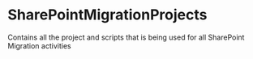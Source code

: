 # SharePointMigrationProjects
Contains all the project and scripts that is being used for all SharePoint Migration activities
